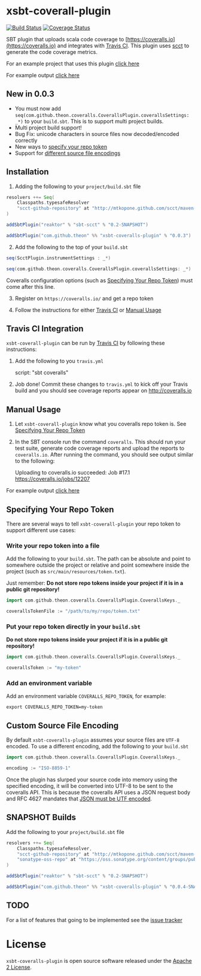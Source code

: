 # xsbt-coverall-plugin

[![Build Status](https://travis-ci.org/theon/xsbt-coveralls-plugin.png?branch=master)](https://travis-ci.org/theon/xsbt-coveralls-plugin)
[![Coverage Status](https://coveralls.io/repos/theon/xsbt-coveralls-plugin/badge.png?branch=master)](https://coveralls.io/r/theon/xsbt-coveralls-plugin)

SBT plugin that uploads scala code coverage to [https://coveralls.io](https://coveralls.io) and integrates with [Travis CI](#travis-ci-integration). This plugin uses [scct](http://mtkopone.github.com/scct/) to generate the code coverage metrics.

For an example project that uses this plugin [click here](https://github.com/theon/scala-uri)

For example output [click here](https://coveralls.io/builds/6727)

## New in 0.0.3

 * You must now add `seq(com.github.theon.coveralls.CoverallsPlugin.coverallsSettings: _*)` to your `build.sbt`. This is to support multi project builds.
 * Multi project build support!
 * Bug Fix: unicode characters in source files now decoded/encoded correctly
 * New ways to [specify your repo token](#specifying-your-repo-token)
 * Support for [different source file encodings](#custom-source-file-encoding)

## Installation

1) Adding the following to your `project/build.sbt` file

```scala
resolvers ++= Seq(
    Classpaths.typesafeResolver
    "scct-github-repository" at "http://mtkopone.github.com/scct/maven-repo"
)

addSbtPlugin("reaktor" % "sbt-scct" % "0.2-SNAPSHOT")

addSbtPlugin("com.github.theon" %% "xsbt-coveralls-plugin" % "0.0.3")
```

2) Add the following to the top of your `build.sbt`

```scala
seq(ScctPlugin.instrumentSettings : _*)

seq(com.github.theon.coveralls.CoverallsPlugin.coverallsSettings: _*)
```

Coveralls configuration options (such as [Specifying Your Repo Token](#specifying-your-repo-token)) must come after this line.

3) Register on `https://coveralls.io/` and get a repo token

4) Follow the instructions for either [Travis CI](#travis-ci-integration) or [Manual Usage](#manual-usage)

## Travis CI Integration

`xsbt-coverall-plugin` can be run by [Travis CI](http://about.travis-ci.org/) by following these instructions:

1) Add the following to you `travis.yml`

    script: "sbt coveralls"

2) Job done! Commit these changes to `travis.yml` to kick off your Travis build and you should see coverage reports appear on http://coveralls.io

## Manual Usage

1) Let `xsbt-coverall-plugin` know what you coveralls repo token is. See [Specifying Your Repo Token](#specifying-your-repo-token)

2) In the SBT console run the command `coveralls`. This should run your test suite, generate code coverage reports and upload the reports to `coveralls.io`. After running the command, you should see output similar to the following:

    Uploading to coveralls.io succeeded: Job #17.1
    https://coveralls.io/jobs/12207

For example output [click here](https://coveralls.io/builds/6727)

## Specifying Your Repo Token

There are several ways to tell `xsbt-coverall-plugin` your repo token to support different use cases:

### Write your repo token into a file 

Add the following to your `build.sbt`. The path can be absolute and point to somewhere outside the project or relative and point somewhere inside the project (such as `src/main/resources/token.txt`). 

Just remember: **Do not store repo tokens inside your project if it is in a public git repository!**

```scala
import com.github.theon.coveralls.CoverallsPlugin.CoverallsKeys._

coverallsTokenFile := "/path/to/my/repo/token.txt"
```

### Put your repo token directly in your `build.sbt`

**Do not store repo tokens inside your project if it is in a public git repository!**

```scala
import com.github.theon.coveralls.CoverallsPlugin.CoverallsKeys._

coverallsToken := "my-token"
```

### Add an environment variable

Add an environment variable `COVERALLS_REPO_TOKEN`, for example:

    export COVERALLS_REPO_TOKEN=my-token

## Custom Source File Encoding

By default `xsbt-coveralls-plugin` assumes your source files are `UTF-8` encoded. To use a different encoding, add the following to your `build.sbt`

```scala
import com.github.theon.coveralls.CoverallsPlugin.CoverallsKeys._

encoding := "ISO-8859-1"
```

Once the plugin has slurped your source code into memory using the specified encoding, it will be converted into UTF-8 to be sent to the coveralls API. This is because the coveralls API uses a JSON request body and RFC 4627 mandates that [JSON must be UTF encoded](http://tools.ietf.org/html/rfc4627#section-3).

## SNAPSHOT Builds

Add the following to your `project/build.sbt` file

```scala
resolvers ++= Seq(
    Classpaths.typesafeResolver,
    "scct-github-repository" at "http://mtkopone.github.com/scct/maven-repo",
    "sonatype-oss-repo" at "https://oss.sonatype.org/content/groups/public/"
)

addSbtPlugin("reaktor" % "sbt-scct" % "0.2-SNAPSHOT")

addSbtPlugin("com.github.theon" %% "xsbt-coveralls-plugin" % "0.0.4-SNAPSHOT")
```

## TODO

For a list of features that going to be implemented see the [issue tracker](https://github.com/theon/xsbt-coveralls-plugin/issues?labels=enhancement&page=1&state=open)

# License

`xsbt-coveralls-plugin` is open source software released under the [Apache 2 License](http://www.apache.org/licenses/LICENSE-2.0).
